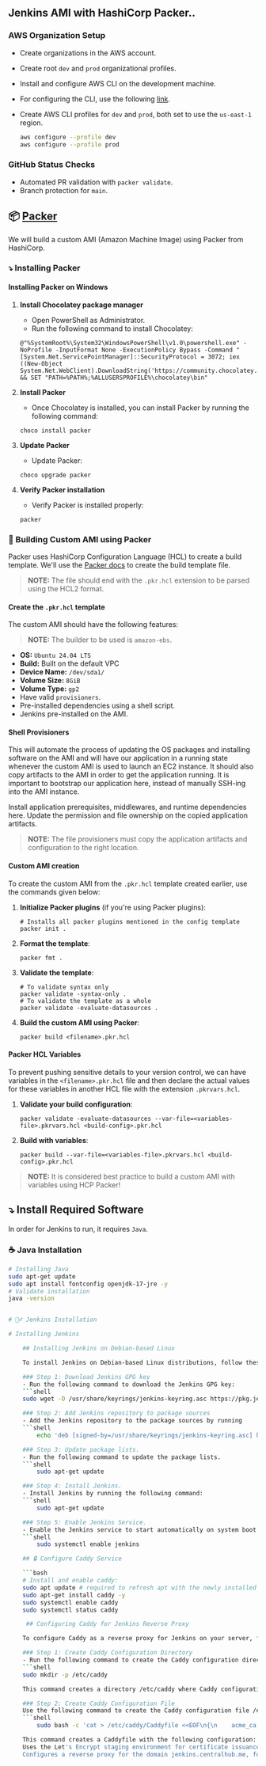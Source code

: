 ## Jenkins AMI with HashiCorp Packer..

### AWS Organization Setup

- Create organizations in the AWS account.
- Create root `dev` and `prod` organizational profiles.
- Install and configure AWS CLI on the development machine.
- For configuring the CLI, use the following [link](https://docs.aws.amazon.com/cli/latest/userguide/cli-chap-getting-started.html).
- Create AWS CLI profiles for `dev` and `prod`, both set to use the `us-east-1` region.

    ```bash
    aws configure --profile dev
    aws configure --profile prod
    ```

### GitHub Status Checks

- Automated PR validation with `packer validate`.
- Branch protection for `main`.

## :package: [Packer](https://learn.hashicorp.com/tutorials/packer/get-started-install-cli?in=packer/aws-get-started)

We will build a custom AMI (Amazon Machine Image) using Packer from HashiCorp.

### :arrow_heading_down: Installing Packer

#### Installing Packer on Windows

1. **Install Chocolatey package manager**
    - Open PowerShell as Administrator.
    - Run the following command to install Chocolatey:

    ```shell
    @"%SystemRoot%\System32\WindowsPowerShell\v1.0\powershell.exe" -NoProfile -InputFormat None -ExecutionPolicy Bypass -Command "[System.Net.ServicePointManager]::SecurityProtocol = 3072; iex ((New-Object System.Net.WebClient).DownloadString('https://community.chocolatey.org/install.ps1'))" && SET "PATH=%PATH%;%ALLUSERSPROFILE%\chocolatey\bin"
    ```

2. **Install Packer**
    - Once Chocolatey is installed, you can install Packer by running the following command:

    ```shell
    choco install packer
    ```

3. **Update Packer**
    - Update Packer:

    ```shell
    choco upgrade packer
    ```

4. **Verify Packer installation**
    - Verify Packer is installed properly:

    ```shell
    packer
    ```

### :wrench: Building Custom AMI using Packer

Packer uses HashiCorp Configuration Language (HCL) to create a build template. We'll use the [Packer docs](https://www.packer.io/docs/templates/hcl_templates) to create the build template file.

> **NOTE:** The file should end with the `.pkr.hcl` extension to be parsed using the HCL2 format.

#### Create the `.pkr.hcl` template

The custom AMI should have the following features:

> **NOTE:** The builder to be used is `amazon-ebs`.

- **OS:** `Ubuntu 24.04 LTS`
- **Build:** Built on the default VPC
- **Device Name:** `/dev/sda1/`
- **Volume Size:** `8GiB`
- **Volume Type:** `gp2`
- Have valid `provisioners`.
- Pre-installed dependencies using a shell script.
- Jenkins pre-installed on the AMI.

#### Shell Provisioners

This will automate the process of updating the OS packages and installing software on the AMI and will have our application in a running state whenever the custom AMI is used to launch an EC2 instance. It should also copy artifacts to the AMI in order to get the application running. It is important to bootstrap our application here, instead of manually SSH-ing into the AMI instance.

Install application prerequisites, middlewares, and runtime dependencies here. Update the permission and file ownership on the copied application artifacts.

> **NOTE:** The file provisioners must copy the application artifacts and configuration to the right location.

#### Custom AMI creation

To create the custom AMI from the `.pkr.hcl` template created earlier, use the commands given below:

1. **Initialize Packer plugins** (if you're using Packer plugins):

    ```shell
    # Installs all packer plugins mentioned in the config template
    packer init .
    ```

2. **Format the template**:

    ```shell
    packer fmt .
    ```

3. **Validate the template**:

    ```shell
    # To validate syntax only
    packer validate -syntax-only .
    # To validate the template as a whole
    packer validate -evaluate-datasources .
    ```

4. **Build the custom AMI using Packer**:

    ```shell
    packer build <filename>.pkr.hcl
    ```

#### Packer HCL Variables

To prevent pushing sensitive details to your version control, we can have variables in the `<filename>.pkr.hcl` file and then declare the actual values for these variables in another HCL file with the extension `.pkrvars.hcl`.

1. **Validate your build configuration**:

    ```shell
    packer validate -evaluate-datasources --var-file=<variables-file>.pkrvars.hcl <build-config>.pkr.hcl
    ```

2. **Build with variables**:

    ```shell
    packer build --var-file=<variables-file>.pkrvars.hcl <build-config>.pkr.hcl
    ```

> **NOTE:** It is considered best practice to build a custom AMI with variables using HCP Packer!

## ⤵️ Install Required Software

In order for Jenkins to run, it requires `Java`.

### ☕️ Java Installation

```bash
# Installing Java
sudo apt-get update
sudo apt install fontconfig openjdk-17-jre -y
# Validate installation
java -version


# 💁‍♂️ Jenkins Installation

# Installing Jenkins

    ## Installing Jenkins on Debian-based Linux

    To install Jenkins on Debian-based Linux distributions, follow these steps:

    ### Step 1: Download Jenkins GPG key
    - Run the following command to download the Jenkins GPG key:
    ```shell
    sudo wget -O /usr/share/keyrings/jenkins-keyring.asc https://pkg.jenkins.io/debian-stable/jenkins.io-2023.key

    ### Step 2: Add Jenkins repository to package sources
    - Add the Jenkins repository to the package sources by running
    ```shell
        echo 'deb [signed-by=/usr/share/keyrings/jenkins-keyring.asc] https://pkg.jenkins.io/debian-stable binary/' | sudo tee /etc/apt/sources.list.d/jenkins.list > /dev/null

    ### Step 3: Update package lists.
    - Run the following command to update the package lists.
    ```shell
        sudo apt-get update

    ### Step 4: Install Jenkins.
    - Install Jenkins by running the following command:
    ```shell
        sudo apt-get update

    ### Step 5: Enable Jenkins Service.
    - Enable the Jenkins service to start automatically on system boot by running:
    ```shell
        sudo systemctl enable jenkins

    ## 🔒 Configure Caddy Service

    ```bash
    # Install and enable caddy:
    sudo apt update # required to refresh apt with the newly installed keys.
    sudo apt-get install caddy -y
    sudo systemctl enable caddy
    sudo systemctl status caddy

     ## Configuring Caddy for Jenkins Reverse Proxy

    To configure Caddy as a reverse proxy for Jenkins on your server, follow these steps:

    ### Step 1: Create Caddy Configuration Directory
    - Run the following command to create the Caddy configuration directory:
    ```shell
    sudo mkdir -p /etc/caddy

    This command creates a directory /etc/caddy where Caddy configuration files will be stored.

    ### Step 2: Create Caddy Configuration File
    Use the following command to create the Caddy configuration file /etc/caddy/Caddyfile:
    ```shell
        sudo bash -c 'cat > /etc/caddy/Caddyfile <<EOF\n{\n    acme_ca https://acme-staging-v02.api.letsencrypt.org/directory\n}\njenkins.centralhub.me {\n    reverse_proxy localhost:8080\n}\nEOF'

    This command creates a Caddyfile with the following configuration:
    Uses the Let's Encrypt staging environment for certificate issuance (acme_ca https://acme-staging-v02.api.letsencrypt.org/directory).
    Configures a reverse proxy for the domain jenkins.centralhub.me, forwarding requests to Jenkins running on localhost:8080.

